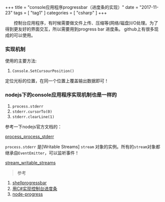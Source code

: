 +++
title = "console应用程序progressbar（进度条的实现）"
date = "2017-11-23"
tags = [ "tag1" ]
categories = [ "csharp" ]
+++

　　控制台应用程序，有时候需要做文件上传、压缩等(网络/磁盘)I/O处理。为了得到更友好的界面交互，所以需要用到progress bar 进度条。
github上有很多现成的可以使用。
<!--more-->
### 实现机制

使用的主要方法:
1. `Console.SetCursourPosition()`

定位光标的位置，在同一个位置上覆盖输出数据即可！

### nodejs下的console应用程序实现机制也是一样的

1. `process.stderr`
2. `stderr.cursorTo(0)`
3. `stderr.clearLine(1)`

参考一下nodejs官方文档的：

[process_process_stderr](https://nodejs.org/dist/latest-v8.x/docs/api/process.html#process_process_stderr "点我访问")

`process.stderr` 是[Writable Streams] `stream` 对象的实例。所有的`stream`对象都继承自`EventEmitter`，可以监听事件！

[stream_writable_streams](https://nodejs.org/dist/latest-v8.x/docs/api/stream.html#stream_writable_streams "点我访问")

> 参考

1. [shellprogressbar](https://github.com/Mpdreamz/shellprogressbar "点我访问")
2. [用C#实现控制台进度条](http://www.cnblogs.com/zhanghuabin/p/5310680.html "点我访问")
3. [node-progress](https://github.com/visionmedia/node-progress "点我访问")
